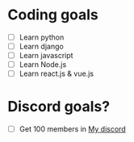 # Coding goals
- [ ] Learn python
- [ ] Learn django
- [ ] Learn javascript
- [ ] Learn Node.js
- [ ] Learn react.js & vue.js
# Discord goals?
- [ ] Get 100 members in [My discord](https://discord.com/invite/dCcBFwQStT)
